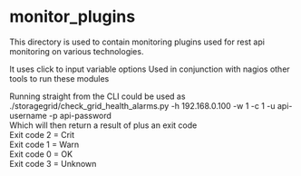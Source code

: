 # monitor_plugins

This directory is used to contain monitoring plugins used for rest api monitoring on various technologies.

It uses click to input variable options
Used in conjunction with nagios other tools to run these modules


Running straight from the CLI could be used as  
./storagegrid/check_grid_health_alarms.py -h 192.168.0.100 -w 1 -c 1 -u api-username -p api-password  
Which will then return a result of plus an exit code  
  Exit code 2 = Crit  
  Exit code 1 = Warn  
  Exit code 0 = OK  
  Exit code 3 = Unknown  
